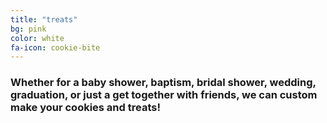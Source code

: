 ```yaml
---
title: "treats"
bg: pink
color: white
fa-icon: cookie-bite
---
```


### Whether for a baby shower, baptism, bridal shower, wedding, graduation, or just a get together with friends, we can custom make your cookies and treats! 
